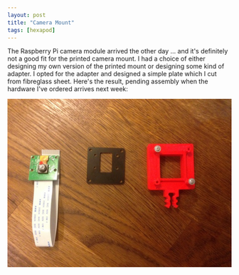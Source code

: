 ```yaml
---
layout: post
title: "Camera Mount"
tags: [hexapod]
---
```


The Raspberry Pi camera module arrived the other day ... and it's definitely not a good fit for the printed camera mount.  I had a choice of either designing my own version of the printed mount or designing some kind of adapter.  I opted for the adapter and designed a simple plate which I cut from fibreglass sheet.  Here's the result, pending assembly when the hardware I've ordered arrives next week:

![](/images/hexapod/IMG_0195.tn.jpg)
